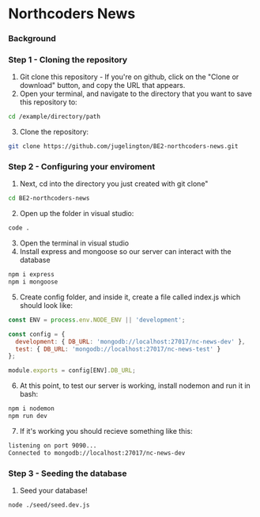 # Northcoders News

### Background

### Step 1 - Cloning the repository

1. Git clone this repository - If you're on github, click on the "Clone or download" button, and copy the URL that appears.
2. Open your terminal, and navigate to the directory that you want to save this repository to:

```bash
cd /example/directory/path
```

3. Clone the repository:

```bash
git clone https://github.com/jugelington/BE2-northcoders-news.git
```

### Step 2 - Configuring your enviroment

1.  Next, cd into the directory you just created with git clone"

```bash
cd BE2-northcoders-news
```

2. Open up the folder in visual studio:

```bash
code .
```

3. Open the terminal in visual studio
4. Install express and mongoose so our server can interact with the database

```bash
npm i express
npm i mongoose
```

5. Create config folder, and inside it, create a file called index.js which should look like:

```js
const ENV = process.env.NODE_ENV || 'development';

const config = {
  development: { DB_URL: 'mongodb://localhost:27017/nc-news-dev' },
  test: { DB_URL: 'mongodb://localhost:27017/nc-news-test' }
};

module.exports = config[ENV].DB_URL;
```

6. At this point, to test our server is working, install nodemon and run it in bash:

```bash
npm i nodemon
npm run dev
```

7. If it's working you should recieve something like this:

```bash
listening on port 9090...
Connected to mongodb://localhost:27017/nc-news-dev
```

### Step 3 - Seeding the database

1. Seed your database!

```bash
node ./seed/seed.dev.js
```
